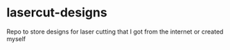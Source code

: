 # lasercut-designs
Repo to store designs for laser cutting that I got from the internet or created myself
